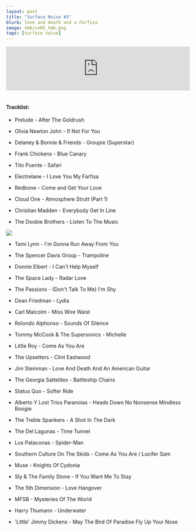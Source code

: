 ```yaml
---
layout: post
title: "Surface Noise #5"
blurb: love and death and a Farfisa
image: tmb/sn05_tmb.png
tags: [surface noise]
---
```



<iframe width="100%" height="120" src="https://www.mixcloud.com/widget/iframe/?hide_cover=1&feed=%2Fzero_cc%2Fsurface-noise-5-17817%2F" frameborder="0" ></iframe>
&nbsp;

#### Tracklist:

- Prelude - After The Goldrush
- Olivia Newton John - If Not For You
- Delaney & Bonnie & Friends - Groupie (Superstar)

- Frank Chickens - Blue Canary
- Tito Puente - Safari
- Electrelane - I Love You My Farfisa

- Redbone - Come and Get Your Love
- Cloud One - Atmosphere Strutt (Part 1)
- Christian Madden - Everybody Get In Line
- The Doobie Brothers - Listen To The Music

![](https://lh3.googleusercontent.com/jxD1VimqFKNLM3UoL4Dc2qeSrM-Gd8I-ro4fE1KIPhdvI8j_Avuy6_kUy7CA0fObxYlNMyvwqn6z7kEVIGUgKeP8M649EAfrp-5R21yT6NTi1PZgRK9qp70YeaXXPDKsT0RZ3dVlNSV92PEEQOxei-GQjv3s9WrwFeO0Zd8xMPE0FEb3jYWRf0UCEzy5uWJEDxLUXsPIFYJk3A3WK1rv00WwW34vBmINEjMizZCs3MHePRBcFhLgHtz-q0aZqsFzYH3qp02We0Mo3gnnUwh0uGxPqqyFWchWNJiWooareXluudUwjS1LePkRXtYYMJ4fWaLP2149o37CfsDGSV_q7DdptKqGcaaRJbvQ7oPQW9HeOWc7MVDIDQXrTIlD-F-Mu7Dw4jiQDUHZ9UhFzWZ1Nwd1bJOfoJf388zG8s92PNdGApc6Miecxc3elUhoiK5dVM3LArxHas8U1Z4ovtSVvCugu2oNM8MLpBqAyWNJgMsa2AR6G05kL-qB6wMOrfMTOAuzPb3u6LyHtxySP5mOFRV5b0PdihBBbYC9QJUjOHCMfeJAEQil8uAIFLS7T3Eu4litxTpxfFqlhliB3psg5KdbZBAiNqPyQ1_UcmxkGBh3pVc7PrvYlmHBnPvcXe5KdaXMPS8UfBM2hYq6Utmkb4r_=s600-no)

- Tami Lynn - I'm Gonna Run Away From You
- The Spencer Davis Group - Trampoline
- Donnie Elbert - I Can't Help Myself

- The Space Lady - Radar Love
- The Passions - (Don't Talk To Me) I'm Shy
- Dean Friedman - Lydia

- Carl Malcolm - Miss Wire Waist
- Rolondo Alphonso - Sounds Of Silence
- Tommy McCook & The Supersonics - Michelle
- Little Roy - Come As You Are
- The Upsetters - Clint Eastwood

- Jim Steinman - Love And Death And An American Guitar
- The Georgia Sattelites - Battleship Chains
- Status Quo - Softer Ride
- Alberto Y Lost Trios Paranoias - Heads Down No Nonsense Mindless Boogie

- The Treble Spankers - A Shot In The Dark
- The Del Lagunas - Time Tunnel
- Los Pataconas - Spider-Man
- Southern Culture On The Skids - Come As You Are / Lucifer Sam
- Muse - Knights Of Cydonia

- Sly & The Family Stone - If You Want Me To Stay
- The 5th Dimension - Love Hangover
- MFSB - Mysteries Of The World
- Harry Thumann - Underwater

- 'Little' Jimmy Dickens - May The Bird Of Paradise Fly Up Your Nose
